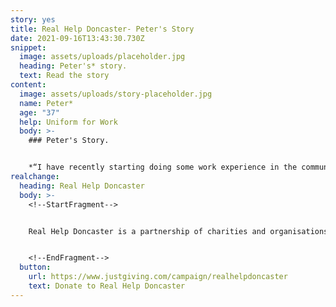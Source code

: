 ```yaml
---
story: yes
title: Real Help Doncaster- Peter's Story
date: 2021-09-16T13:43:30.730Z
snippet:
  image: assets/uploads/placeholder.jpg
  heading: Peter's* story.
  text: Read the story
content:
  image: assets/uploads/story-placeholder.jpg
  name: Peter*
  age: "37"
  help: Uniform for Work
  body: >-
    ### Peter's Story.


    *“I have recently starting doing some work experience in the community but unfortunately I didn’t have any work clothes or boots. Thanks to the Real Help Doncaster fund I have been able to buy the essential items I need to continue the work and help to build my confidence. “*
realchange:
  heading: Real Help Doncaster
  body: >-
    <!--StartFragment-->


    Real Help Doncaster is a partnership of charities and organisations working to help people experiencing homelessness and rough sleeping. We want to make sure that your generosity can make a real difference to peoples lives. Our aim is to give people the best possible chance of moving away from the street and into a safer and healthier lifestyle.


    <!--EndFragment-->
  button:
    url: https://www.justgiving.com/campaign/realhelpdoncaster
    text: Donate to Real Help Doncaster
---
```

